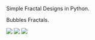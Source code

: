 Simple Fractal Designs in Python.

Bubbles Fractals.

<img src ="http://www.cs.oberlin.edu/~wexler/cs150/lab06/Bubbles1.bmp"> 
<img src = "http://www.cs.oberlin.edu/~wexler/cs150/lab06/Bubbles4.bmp">
<img src = "http://www.cs.oberlin.edu/~wexler/cs150/lab06/Bubbles6.bmp">
